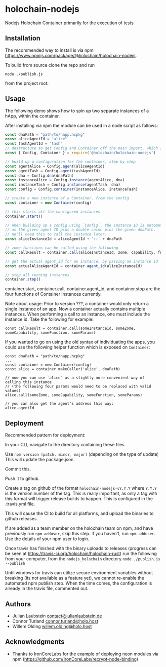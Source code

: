 # holochain-nodejs

Nodejs Holochain Container primarily for the execution of tests

## Installation

The recommended way to install is via npm https://www.npmjs.com/package/@holochain/holochain-nodejs.

To build from source clone the repo and run
```
node ./publish.js
```
from the project root.

## Usage
The following demo shows how to spin up two separate instances of a hApp, within the container.

After installing via npm the module can be used in a node script as follows:
```javascript
const dnaPath = "path/to/happ.hcpkg"
const aliceAgentId = "alice"
const tashAgentId = "tash"
// destructure to get Config and Container off the main import, which is an object now
const { Config, Container } = require('@holochain/holochain-nodejs')

// build up a configuration for the container, step by step
const agentAlice = Config.agent(aliceAgentId)
const agentTash = Config.agent(tashAgentId)
const dna = Config.dna(dnaPath)
const instanceAlice = Config.instance(agentAlice, dna)
const instanceTash = Config.instance(agentTash, dna)
const config = Config.container(instanceAlice, instanceTash)

// create a new instance of a Container, from the config
const container = new Container(config)

// this starts all the configured instances
container.start()

// When building up a config using `Config`, the instance ID is automatically assigned
// as the given agent ID plus a double colon plus the given dnaPath.
// We'll need this to call the instance later.
const aliceInstanceId = aliceAgentId + '::' + dnaPath

// zome functions can be called using the following
const callResult = container.call(aliceInstanceId, zome, capability, fnName, paramsAsObject)

// get the actual agent_id for an instance, by passing an instance id
const actualAliceAgentId = container.agent_id(aliceInstanceId)

// stop all running instances
container.stop()
```

container.start, container.call, container.agent_id, and container.stop are the four functions of Container instances currently.

Note about usage:
Prior to version ???, a container would only return a single instance of an app. Now a container actually contains multiple instances. When performing a call to an instance, one must include the instance id. Take the following for example:

```
const callResult = container.call(someInstanceId, someZome, someCapability, someFunction, someParams)
```

If you wanted to go on using the old syntax of individuating the apps, you could use the following
helper function which is exposed on `Container`:

```
const dnaPath = "path/to/happ.hcpkg"
...
const container = new Container(config)
const alice = container.makeCaller('alice', dnaPath)

// now you can use `alice` as a slightly more convenient way of calling this instance
// (the following four params would need to be replaced with valid values)
alice.call(someZome, someCapability, someFunction, someParams)

// you can also get the agent's address this way:
alice.agentId
```

## Deployment
Recommended pattern for deployment:

In your CLI, navigate to the directory containing these files.

Use `npm version [patch, minor, major]` (depending on the type of update)
This will update the package.json.

Commit this.

Push it to github.

Create a tag on github of the format `holochain-nodejs-vY.Y.Y` where `Y.Y.Y` is the version number of the tag. This is really important, as only a tag with this format will trigger release builds to happen. This is configured in the .travis.yml file.

This will cause the CI to build for all platforms, and upload the binaries to github releases.

If are added as a team member on the holochain team on npm, and have previously run `npm adduser`, skip this step.
If you haven't, run `npm adduser`.
Use the details of your npm user to login.

Once travis has finished with the binary uploads to releases (progress can be seen at https://travis-ci.org/holochain/holochain-rust) run the following from your computer, from the `nodejs_holochain` directory
`node ./publish.js --publish`

Until windows for travis can utilize secure environment variables without breaking (its not available as a feature yet), we cannot re-enable the automated npm publish step. When the time comes, the configuration is already in the travis file, commented out.

## Authors

- Julian Laubstein <contact@julianlaubstein.de>
- Connor Turland <connor.turland@holo.host>
- Willem Olding <willem.olding@holo.host>

## Acknowledgments

- Thanks to IronCoreLabs for the example of deploying neon modules via npm (https://github.com/IronCoreLabs/recrypt-node-binding)
